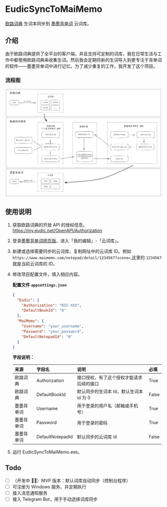 # EudicSyncToMaiMemo

[欧路词典](https://www.eudic.net/v4/en/app/eudic) 生词本同步到 [墨墨背单词](https://www.maimemo.com/) 云词库。

## 介绍

由于欧路词典提供了全平台的客户端，并且支持可定制的词库，我在日常生活与工作中都使用欧路词典来收集生词。然后我会定期将新的生词导入到更专注于背单词的软件——墨墨背单词中进行记忆。为了减少重复的工作，我开发了这个项目。

### 流程图

![flow.excalidraw.png](doc/img/flow.excalidraw.png)

## 使用说明

1. 获取欧路词典的开放 API 的授权信息。<https://my.eudic.net/OpenAPI/Authorization>
2. 登录[墨墨背单词网页版](https://www.maimemo.com/)，进入「我的编辑」-「云词库」。
3. 新建或选择需要同步的云词库，复制网址中的云词库 ID。例如 `https://www.maimemo.com/notepad/detail/1234567?scene=`,这里的 `1234567` 就是当前云词库的 ID。
4. 修改项目配置文件，填入相应内容。

   **配置文件 `appsettings.json`**

   ```json
   {
     "Eudic": {
       "Authorization": "NIS XXX",
       "DefaultBookId": "0"
     },
     "MaiMemo": {
       "Username": "your_username",
       "Password": "your_password",
       "DefaultNotepadId": "0"
     }
   }
   ```

   **字段说明：**

   | 来源       | 字段名           | 说明                                     | 必填  |
   | ---------- | ---------------- | ---------------------------------------- | ----- |
   | 欧路词典   | Authorization    | 接口授权，有了这个授权才能请求后续的接口 | True  |
   | 欧路词典   | DefaultBookId    | 默认同步的生词本 Id，默认生词本 id 为 0  | False |
   | 墨墨背单词 | Username         | 用于登录的用户名（邮箱或手机号）         | True  |
   | 墨墨背单词 | Password         | 用于登录的密码                           | True  |
   | 墨墨背单词 | DefaultNotepadId | 默认同步的云词库 id                      | False |

5. 运行 EudicSyncToMaiMemo.exe。

## Todo

- [ ] （开发中 🧑‍💻）MVP 版本：默认词库自动同步（控制台程序）
- [ ] 可注册为 Windows 服务，并定期执行
- [ ] 接入消息通知服务
- [ ] 接入 Telegram Bot，用于手动选择词库同步
